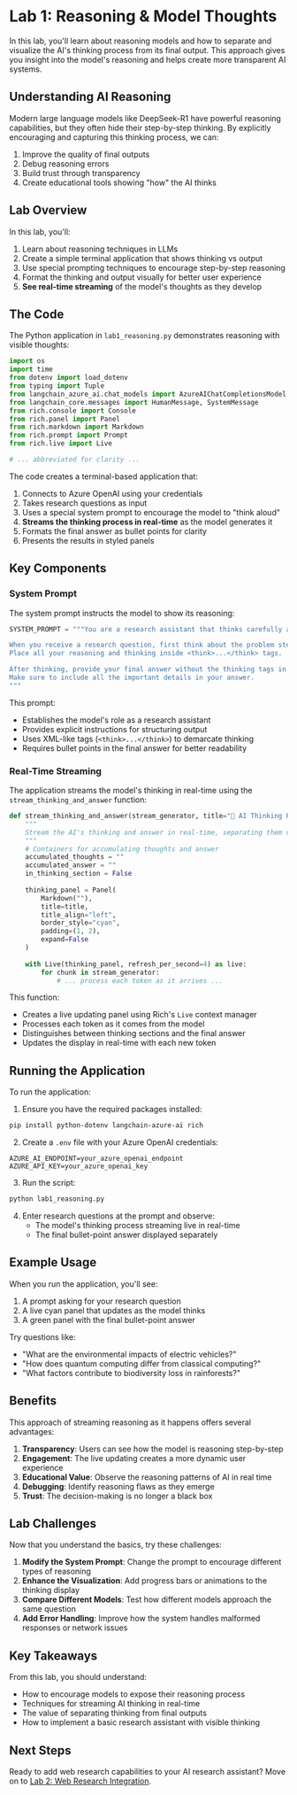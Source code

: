 # Lab 1: Reasoning & Model Thoughts

In this lab, you'll learn about reasoning models and how to separate and visualize the AI's thinking process from its final output. This approach gives you insight into the model's reasoning and helps create more transparent AI systems.

## Understanding AI Reasoning

Modern large language models like DeepSeek-R1 have powerful reasoning capabilities, but they often hide their step-by-step thinking. By explicitly encouraging and capturing this thinking process, we can:

1. Improve the quality of final outputs
2. Debug reasoning errors
3. Build trust through transparency
4. Create educational tools showing "how" the AI thinks

## Lab Overview

In this lab, you'll:

1. Learn about reasoning techniques in LLMs
2. Create a simple terminal application that shows thinking vs output
3. Use special prompting techniques to encourage step-by-step reasoning
4. Format the thinking and output visually for better user experience
5. **See real-time streaming** of the model's thoughts as they develop

## The Code

The Python application in `lab1_reasoning.py` demonstrates reasoning with visible thoughts:

```python
import os
import time
from dotenv import load_dotenv
from typing import Tuple
from langchain_azure_ai.chat_models import AzureAIChatCompletionsModel
from langchain_core.messages import HumanMessage, SystemMessage
from rich.console import Console
from rich.panel import Panel
from rich.markdown import Markdown
from rich.prompt import Prompt
from rich.live import Live

# ... abbreviated for clarity ...
```

The code creates a terminal-based application that:

1. Connects to Azure OpenAI using your credentials
2. Takes research questions as input
3. Uses a special system prompt to encourage the model to "think aloud"
4. **Streams the thinking process in real-time** as the model generates it
5. Formats the final answer as bullet points for clarity
6. Presents the results in styled panels

## Key Components

### System Prompt

The system prompt instructs the model to show its reasoning:

```python
SYSTEM_PROMPT = """You are a research assistant that thinks carefully about questions before answering.

When you receive a research question, first think about the problem step-by-step.
Place all your reasoning and thinking inside <think>...</think> tags.

After thinking, provide your final answer without the thinking tags in bullet points.
Make sure to include all the important details in your answer.
"""
```

This prompt:
- Establishes the model's role as a research assistant
- Provides explicit instructions for structuring output
- Uses XML-like tags (`<think>...</think>`) to demarcate thinking
- Requires bullet points in the final answer for better readability

### Real-Time Streaming

The application streams the model's thinking in real-time using the `stream_thinking_and_answer` function:

```python
def stream_thinking_and_answer(stream_generator, title="🧠 AI Thinking Process (Live)"):
    """
    Stream the AI's thinking and answer in real-time, separating them visually.
    """
    # Containers for accumulating thoughts and answer
    accumulated_thoughts = ""
    accumulated_answer = ""
    in_thinking_section = False
    
    thinking_panel = Panel(
        Markdown(""),
        title=title,
        title_align="left",
        border_style="cyan",
        padding=(1, 2),
        expand=False
    )
    
    with Live(thinking_panel, refresh_per_second=4) as live:
        for chunk in stream_generator:
            # ... process each token as it arrives ...
```

This function:
- Creates a live updating panel using Rich's `Live` context manager 
- Processes each token as it comes from the model
- Distinguishes between thinking sections and the final answer
- Updates the display in real-time with each new token

## Running the Application

To run the application:

1. Ensure you have the required packages installed:

```bash
pip install python-dotenv langchain-azure-ai rich
```

2. Create a `.env` file with your Azure OpenAI credentials:

```
AZURE_AI_ENDPOINT=your_azure_openai_endpoint
AZURE_API_KEY=your_azure_openai_key
```

3. Run the script:

```bash
python lab1_reasoning.py
```

4. Enter research questions at the prompt and observe:
   - The model's thinking process streaming live in real-time
   - The final bullet-point answer displayed separately

## Example Usage

When you run the application, you'll see:
1. A prompt asking for your research question
2. A live cyan panel that updates as the model thinks
3. A green panel with the final bullet-point answer

Try questions like:

- "What are the environmental impacts of electric vehicles?"
- "How does quantum computing differ from classical computing?"
- "What factors contribute to biodiversity loss in rainforests?"

## Benefits

This approach of streaming reasoning as it happens offers several advantages:

1. **Transparency**: Users can see how the model is reasoning step-by-step
2. **Engagement**: The live updating creates a more dynamic user experience
3. **Educational Value**: Observe the reasoning patterns of AI in real time
4. **Debugging**: Identify reasoning flaws as they emerge
5. **Trust**: The decision-making is no longer a black box

## Lab Challenges

Now that you understand the basics, try these challenges:

1. **Modify the System Prompt**: Change the prompt to encourage different types of reasoning
2. **Enhance the Visualization**: Add progress bars or animations to the thinking display
3. **Compare Different Models**: Test how different models approach the same question
4. **Add Error Handling**: Improve how the system handles malformed responses or network issues

## Key Takeaways

From this lab, you should understand:

- How to encourage models to expose their reasoning process
- Techniques for streaming AI thinking in real-time
- The value of separating thinking from final outputs
- How to implement a basic research assistant with visible thinking

## Next Steps

Ready to add web research capabilities to your AI research assistant? Move on to [Lab 2: Web Research Integration](lab-2-web-research.md).